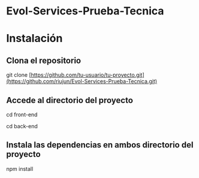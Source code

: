 # Evol-Services-Prueba-Tecnica


# Instalación

## Clona el repositorio
git clone [https://github.com/tu-usuario/tu-proyecto.git](https://github.com/riujun/Evol-Services-Prueba-Tecnica.git)

## Accede al directorio del proyecto
cd front-end

cd back-end

## Instala las dependencias en ambos directorio del proyecto
npm install
